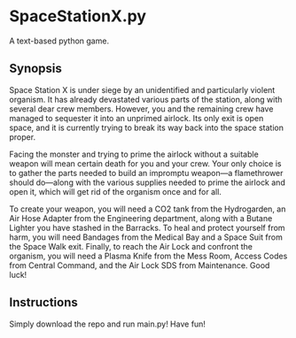 # SpaceStationX.py
A text-based python game.

## Synopsis
Space Station X is under siege by an unidentified and particularly violent organism. It has already devastated various parts of the station, along with several dear crew members. However, you and the remaining crew have managed to sequester it into an unprimed airlock. Its only exit is open space, and it is currently trying to break its way back into the space station proper. 

Facing the monster and trying to prime the airlock without a suitable weapon will mean certain death for you and your crew. Your only choice is to gather the parts needed to build an impromptu weapon—a flamethrower should do—along with the various supplies needed to prime the airlock and open it, which will get rid of the organism once and for all.

To create your weapon, you will need a CO2 tank from the Hydrogarden, an Air Hose Adapter from the Engineering department, along with a Butane Lighter you have stashed in the Barracks. To heal and protect yourself from harm, you will need Bandages from the Medical Bay and a Space Suit from the Space Walk exit. Finally, to reach the Air Lock and confront the organism, you will need a Plasma Knife from the Mess Room, Access Codes from Central Command, and the Air Lock SDS from Maintenance. Good luck!

## Instructions

Simply download the repo and run main.py! Have fun!
